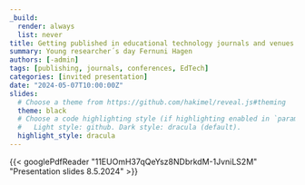 ```yaml
---
_build:
  render: always
  list: never
title: Getting published in educational technology journals and venues.
summary: Young researcher´s day Fernuni Hagen
authors: [-admin]
tags: [publishing, journals, conferences, EdTech]
categories: [invited presentation]
date: "2024-05-07T10:00:00Z"
slides:
  # Choose a theme from https://github.com/hakimel/reveal.js#theming
  theme: black
  # Choose a code highlighting style (if highlighting enabled in `params.toml`)
  #   Light style: github. Dark style: dracula (default).
  highlight_style: dracula
---
```




{{< googlePdfReader "11EUOmH37qQeYsz8NDbrkdM-1JvniLS2M" "Presentation slides 8.5.2024" >}}

